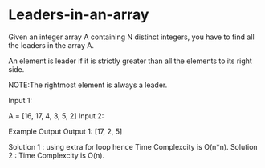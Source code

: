 # Leaders-in-an-array

Given an integer array A containing N distinct integers, you have to find all the leaders in the array A.

 An element is leader if it is strictly greater than all the elements to its right side.

NOTE:The rightmost element is always a leader.

Input 1:

 A = [16, 17, 4, 3, 5, 2]
Input 2:

Example Output
Output 1:
 [17, 2, 5]
 
 Solution 1 : using extra for loop hence Time Complexcity is O(n*n).
 Solution 2 : Time Complexcity is O(n).
